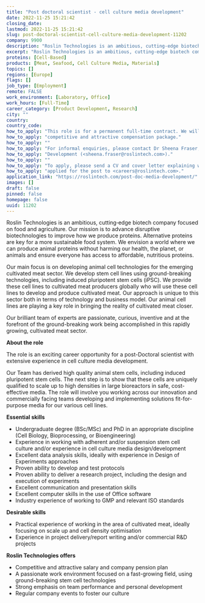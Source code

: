 ```yaml
---
title: "Post doctoral scientist - cell culture media development"
date: 2022-11-25 15:21:42
closing_date: 
lastmod: 2022-11-25 15:21:42
slug: post-doctoral-scientist-cell-culture-media-development-11202
company: 9900
description: "Roslin Technologies is an ambitious, cutting‐edge biotech company focused on food and agriculture. Our mission is to advance disruptive biotechnologies to improve how we produce proteins. Alternative proteins are key for a more sustainable food system. We envision a world where we can produce animal proteins without harming our health, the planet, or animals and ensure everyone has access to affordable, nutritious proteins."
excerpt: "Roslin Technologies is an ambitious, cutting‐edge biotech company focused on food and agriculture. Our mission is to advance disruptive biotechnologies to improve how we produce proteins. Alternative proteins are key for a more sustainable food system. We envision a world where we can produce animal proteins without harming our health, the planet, or animals and ensure everyone has access to affordable, nutritious proteins."
proteins: [Cell-Based]
products: [Meat, Seafood, Cell Culture Media, Materials]
topics: []
regions: [Europe]
flags: []
job_type: [Employment]
remote: FALSE
work_environment: [Laboratory, Office]
work_hours: [Full-Time]
career_category: [Product Development, Research]
city: ""
country: 
country_code: 
how_to_apply: "This role is for a permanent full-time contract. We will offer a"
how_to_apply: "competitive and attractive compensation package."
how_to_apply: ""
how_to_apply: "For informal enquiries, please contact Dr Sheena Fraser, VP Product"
how_to_apply: "Development (<sheena.fraser@roslintech.com>)."
how_to_apply: ""
how_to_apply: "To apply, please send a CV and cover letter explaining why you have"
how_to_apply: "applied for the post to <careers@roslintech.com>."
application_link: "https://roslintech.com/post-doc-media-development/"
images: []
draft: false
pinned: false
homepage: false
uuid: 11202
---
```

Roslin Technologies is an ambitious, cutting‐edge biotech company
focused on food and agriculture. Our mission is to advance disruptive
biotechnologies to improve how we produce proteins. Alternative proteins
are key for a more sustainable food system. We envision a world where we
can produce animal proteins without harming our health, the planet, or
animals and ensure everyone has access to affordable, nutritious
proteins.

Our main focus is on developing animal cell technologies for the
emerging cultivated meat sector. We develop stem cell lines using
ground-breaking technologies, including induced pluripotent stem cells
(iPSC). We provide these cell lines to cultivated meat producers
globally who will use these cell lines to develop and produce cultivated
meat. Our approach is unique to this sector both in terms of technology
and business model. Our animal cell lines are playing a key role in
bringing the reality of cultivated meat closer.

Our brilliant team of experts are passionate, curious, inventive and at
the forefront of the ground-breaking work being accomplished in this
rapidly growing, cultivated meat sector.

**About the role**

The role is an exciting career opportunity for a post-Doctoral scientist
with extensive experience in cell culture media development.

Our Team has derived high quality animal stem cells, including induced
pluripotent stem cells. The next step is to show that these cells are
uniquely qualified to scale up to high densities in large bioreactors in
safe, cost-effective media. The role will involve you working across our
innovation and commercially facing teams developing and implementing
solutions fit-for-purpose media for our various cell lines. 

**Essential skills**

-   Undergraduate degree (BSc/MSc) and PhD in an appropriate discipline
    (Cell Biology, Bioprocessing, or Bioengineering)
-   Experience in working with adherent and/or suspension stem cell
    culture and/or experience in cell culture media design/development 
-   Excellent data analysis skills, ideally with experience in Design of
    Experiments approaches
-   Proven ability to develop and test protocols 
-   Proven ability to deliver a research project, including the design
    and execution of experiments
-   Excellent communication and presentation skills 
-   Excellent computer skills in the use of Office software
-   Industry experience of working to GMP and relevant ISO standards

**Desirable skills**

-   Practical experience of working in the area of cultivated meat,
    ideally focusing on scale up and cell density optimisation
-   Experience in project delivery/report writing and/or commercial R&D
    projects

**Roslin Technologies offers**

-   Competitive and attractive salary and company pension plan 
-   A passionate work environment focused on a fast-growing field, using
    ground-breaking stem cell technologies 
-   Strong emphasis on team performance and personal development 
-   Regular company events to foster our culture
